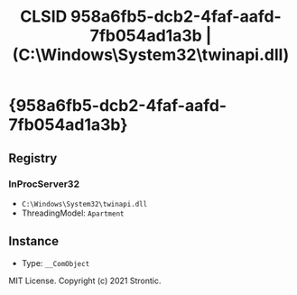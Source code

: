 ﻿---
title: "CLSID 958a6fb5-dcb2-4faf-aafd-7fb054ad1a3b | (C:\\Windows\\System32\\twinapi.dll)"
excerpt: What is COM-Object CLSID 958a6fb5-dcb2-4faf-aafd-7fb054ad1a3b?
---

# {958a6fb5-dcb2-4faf-aafd-7fb054ad1a3b}


## Registry


### InProcServer32

* `C:\Windows\System32\twinapi.dll`
* ThreadingModel: `Apartment`

## Instance

* Type: `__ComObject`

MIT License. Copyright (c) 2021 Strontic.


